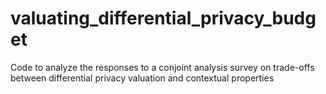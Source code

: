 # valuating_differential_privacy_budget
Code to analyze the responses to a conjoint analysis survey on trade-offs between differential privacy valuation and contextual properties
